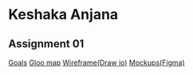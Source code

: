 # Keshaka Anjana

## Assignment 01

[Goals](https://docs.google.com/document/d/12LRCznRjMCRboT8Aww_rMmJD-5zqajy44_U7JqM16v4/edit?usp=sharing)
[Gloo map](https://www.gloomaps.com/7p7N2fleKY)
[Wireframe(Draw io)](https://drive.google.com/file/d/1p7pIxFzUKtHCumftFVS-F_6Obc4DxSWe/view?usp=sharing)
[Mockups(Figma)](https://www.figma.com/design/Ec6q8cBbwDuPC9yIPWP8Jp/web-site-Assignment-01?node-id=1-2&t=Qjyd1IYMJt0bwo59-1)